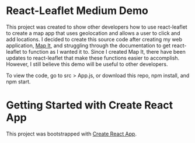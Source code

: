 # React-Leaflet Medium Demo

This project was created to show other developers how to use react-leaflet to create a map app that uses geolocation and allows a user to click and add locations. I decided to create this source code after creating my web application, [Map It](https://mapitapp.herokuapp.com/), and struggling through the documentation to get react-leaflet to function as I wanted it to. Since I created Map It, there have been updates to react-leaflet that make these functions easier to accomplish. However, I still believe this demo will be useful to other developers.

To view the code, go to src > App.js, or download this repo, npm install, and npm start.

# Getting Started with Create React App

This project was bootstrapped with [Create React App](https://github.com/facebook/create-react-app).


